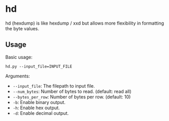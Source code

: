 # hd

hd (hexdump) is like hexdump / xxd but allows more flexibility in formatting the byte values.

## Usage

Basic usage:

```
hd.py --input_file=INPUT_FILE
```

Arguments:

  - `--input_file`: The filepath to input file.
  - `--num_bytes`: Number of bytes to read. (default: read all)
  - `--bytes_per_row`: Number of bytes per row. (default: 10)
  - `-b`: Enable binary output.
  - `-h`: Enable hex output.
  - `-d`: Enable decimal output.

